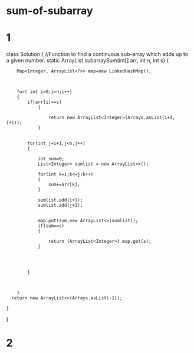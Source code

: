 # sum-of-subarray
# 1
class Solution
{
    //Function to find a continuous sub-array which adds up to a given number.
    static ArrayList<Integer> subarraySum(int[] arr, int n, int s) 
    {
       
        Map<Integer, ArrayList<?>> map=new LinkedHashMap();
        
        
        
        for( int i=0;i<n;i++)
        {
            if(arr[i]==s)
                {
                   
                    return new ArrayList<Integer>(Arrays.asList(i+1, i+1));
                }
                
                
            for(int j=i+1;j<n;j++)
            {
                
                int sum=0;
                List<Integer> sumlist = new ArrayList<>();

                for(int k=i;k<=j;k++)
                {
                    sum+=arr[k];
                }
                
                sumlist.add(i+1);
                sumlist.add(j+1);
                   
                    
                map.put(sum,new ArrayList<>(sumlist));
                if(sum==s)
                {
                   
                    return (ArrayList<Integer>) map.get(s);
                }
                
                
               
                 
            }
            
            
               
        }
      return new ArrayList<>(Arrays.asList(-1));
        
    }
}



# 2

